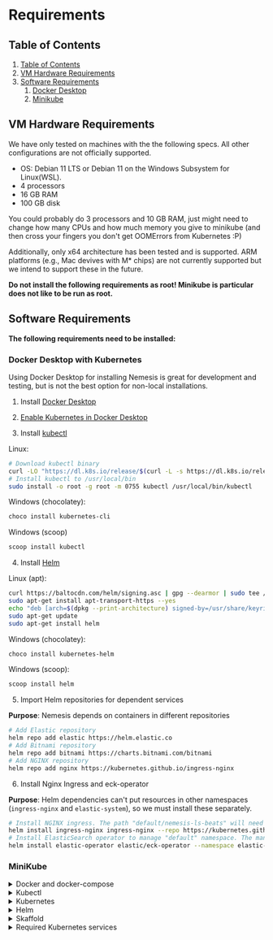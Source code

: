 # Requirements

## Table of Contents

1. [Table of Contents](#table-of-contents)
1. [VM Hardware Requirements](#vm-hardware-requirements)
2. [Software Requirements](#software-requirements)
    1. [Docker Desktop](#docker-desktop-with-kubernetes)
    2. [Minikube](#minikube)

## VM Hardware Requirements
We have only tested on machines with the the following specs. All other configurations are not officially supported.

 * OS: Debian 11 LTS or Debian 11 on the Windows Subsystem for Linux(WSL).
 * 4 processors
 * 16 GB RAM
 * 100 GB disk

You could probably do 3 processors and 10 GB RAM, just might need to change how many CPUs and how much memory you give to minikube (and then cross your fingers you don't get OOMErrors from Kubernetes :P)

Additionally, only x64 architecture has been tested and is supported. ARM platforms (e.g., Mac devives with M* chips) are not currently supported but we intend to support these in the future.

**Do not install the following requirements as root! Minikube is particular does not like to be run as root.**

## Software Requirements
**The following requirements need to be installed:**

### Docker Desktop with Kubernetes

Using Docker Desktop for installing Nemesis is great for development and testing, but is not the best option for non-local installations.

1. Install [Docker Desktop](https://www.docker.com/products/docker-desktop/)

2. [Enable Kubernetes in Docker Desktop](https://docs.docker.com/desktop/kubernetes/)

3. Install [kubectl](https://kubernetes.io/docs/tasks/tools/install-kubectl-linux/)

Linux:
```bash
# Download kubectl binary
curl -LO "https://dl.k8s.io/release/$(curl -L -s https://dl.k8s.io/release/stable.txt)/bin/linux/amd64/kubectl"
# Install kubectl to /usr/local/bin
sudo install -o root -g root -m 0755 kubectl /usr/local/bin/kubectl
```

Windows (chocolatey):
```bash
choco install kubernetes-cli
```

Windows (scoop)
```bash
scoop install kubectl
```

4. Install [Helm](https://helm.sh/docs/intro/install/)

Linux (apt):
```bash
curl https://baltocdn.com/helm/signing.asc | gpg --dearmor | sudo tee /usr/share/keyrings/helm.gpg > /dev/null
sudo apt-get install apt-transport-https --yes
echo "deb [arch=$(dpkg --print-architecture) signed-by=/usr/share/keyrings/helm.gpg] https://baltocdn.com/helm/stable/debian/ all main" | sudo tee /etc/apt/sources.list.d/helm-stable-debian.list
sudo apt-get update
sudo apt-get install helm
```

Windows (chocolatey):
```bash
choco install kubernetes-helm
```

Windows (scoop):
```bash
scoop install helm
```

5. Import Helm repositories for dependent services

**Purpose**: Nemesis depends on containers in different repositories

```bash
# Add Elastic repository
helm repo add elastic https://helm.elastic.co
# Add Bitnami repository
helm repo add bitnami https://charts.bitnami.com/bitnami
# Add NGINX repository
helm repo add nginx https://kubernetes.github.io/ingress-nginx
```

6. Install Nginx Ingress and eck-operator

**Purpose**: Helm dependencies can't put resources in other namespaces (`ingress-nginx` and `elastic-system`), so we must install these separately.

```bash
# Install NGINX ingress. The path "default/nemesis-ls-beats" will need to be configured if you want to install Nemesis to a namespace not "default"
helm install ingress-nginx ingress-nginx --repo https://kubernetes.github.io/ingress-nginx --namespace ingress-nginx --create-namespace --set prometheus.create=true --set prometheus.port=9113 --set tcp.5044="default/nemesis-ls-beats:5044"
# Install ElasticSearch operator to manage "default" namespace. The managedNamespaces field will need to be configured if you want to install Nemesis to a namespace not "default"
helm install elastic-operator elastic/eck-operator --namespace elastic-system --create-namespace --set managedNamespaces='{default}'
```

### MiniKube

<details>
<summary>
Docker and docker-compose
</summary>

**Purpose:** Skaffold uses docker to build container images

 Install [Docker Desktop](https://www.docker.com/products/docker-desktop/) on your machine or [install docker/docker-compose with the following commands:](https://docs.docker.com/engine/install/ubuntu/#install-using-the-convenience-script):
```bash
sudo apt-get update
sudo apt-get install -y curl
sudo mkdir /etc/apt/keyrings/ 2>/dev/null
curl -fsSL https://get.docker.com -o get-docker.sh
sudo sh get-docker.sh

sudo apt-get install -y docker-compose

# Allow your user to run docker w/o being root, and then logout and back in
sudo usermod -aG docker <user>
```
**Validation:** `docker ps` should work as a non-root user.
</details>

<details>
<summary>
Kubectl
</summary>

**Purpose:** CLI tool to interact with Kubernetes.
Instructions found here: https://kubernetes.io/docs/tasks/tools/install-kubectl-linux/

**Validation:** `kubectl` should display the tool's usage. Once a Kubernetes cluster is running/configured, `kubectl get pods -A` should show some kubernetes-related pods running.
</details>

<details>
<summary>
Kubernetes
</summary>

**Purpose:** Infrastructure for running/managing containerized application.

Install Minikube or enable Kubernetes on Docker Desktop. Install Minikube (at least v1.26.1) by running [the following commands](https://minikube.sigs.k8s.io/docs/start/):
```bash
curl -LO https://storage.googleapis.com/minikube/releases/latest/minikube-linux-amd64
sudo install minikube-linux-amd64 /usr/local/bin/minikube
```

Configure the cluster with at a minimum of 3 CPUs and 10Gb of memory:
```
minikube config set memory 12288
minikube config set cpus 3
```

Then start minikube (you'll need to run this each time the system boots as minikube does not run as a service):
```
minikube start
```
**Validation:**
* `minikube status` should show that the Kubernetes services are running
* `minikube version` should show at least a version greater than v1.26.1
* Run `minikube ssh` and then run `ping -c 1.1.1.1` to test internet connectivity and `nslookup google.com` to test DNS.


**Note 1 - (Optional) Authenticating to a docker registry**

Because Minikube's docker daemon runs on a different machine, you may want to configure it to authenticate to a docker registry (for example, to avoid [docker hub API limits](https://docs.docker.com/docker-hub/download-rate-limit/)). If you've authenticated to a docker registry on the minikube host machine (e.g., [using an access token with dockerhub](https://docs.docker.com/docker-hub/access-tokens/)), you add the credential to Minikube using the following command and it will pull images using that cred:

```bash
kubectl create secret generic regcred --from-file=.dockerconfigjson=$(realpath ~/.docker/config.json) --type=kubernetes.io/dockerconfigjson
```

**Note 2 - (Optional) Minikube's docker daemon:**

Minikube creates a Linux VM that has its own docker daemon inside of it. To configure your host OS's docker CLI to use minikube's docker daemon, [see the instructions here](https://skaffold.dev/docs/environment/local-cluster/#minikube-has-a-separate-docker-daemon).


</details>

<details>
<summary>
Helm
 </summary>

**Purpose:** Like a package manager, but for Kubernetes stuff.

[Link to Helm's installation instructions.](https://helm.sh/docs/intro/install/#from-apt-debianubuntu)

```bash
curl https://baltocdn.com/helm/signing.asc | gpg --dearmor | sudo tee /usr/share/keyrings/helm.gpg > /dev/null
echo "deb [arch=$(dpkg --print-architecture) signed-by=/usr/share/keyrings/helm.gpg] https://baltocdn.com/helm/stable/debian/ all main" | sudo tee /etc/apt/sources.list.d/helm-stable-debian.list
sudo apt-get update
sudo apt-get install -y helm
```
**Validation:** `helm list` should work and not list any installed packages.
</details>

<details>
<summary>
Skaffold
</summary>

**Purpose:** Development tool used to auto deploy containers to a Kubernetes cluster anytime the code changes.

[Install Skaffold v2.7.1 with this command](https://github.com/GoogleContainerTools/skaffold/releases/tag/v2.7.1):
```
# For Linux x86_64 (amd64)
curl -Lo skaffold https://storage.googleapis.com/skaffold/releases/v2.7.1/skaffold-linux-amd64 && chmod +x skaffold && sudo mv skaffold /usr/local/bin
```
Optional settings:
* Disable anonymous metrics collection:
```
skaffold config set --global collect-metrics false
```
* Disable the update check on each run (especially needed in offline installs) by setting the `SKAFFOLD_UPDATE_CHECK` to `false` before running skaffold. For example, you can add the following to your `~/.bashrc` file to disable the update check anytime your user account runs skaffold:
```
export SKAFFOLD_UPDATE_CHECK=false
```

**Validation:** Running `skaffold` should print skaffold's help.
</details>


<details>
<summary>
Required Kubernetes services
</summary>

You will need to install two services in k8s before getting started. Helm makes this process very simple. If you already have an ElasticSearch cluster or an NGinx Ingress set up in the desired namespace, then you can configure them yourself. You can set them up from scratch with the process below:

```bash
# Add Elastic repository
helm repo add elastic https://helm.elastic.co
# Add Bitnami repository
helm repo add bitnami https://charts.bitnami.com/bitnami
# Add NGINX repository
helm repo add nginx https://kubernetes.github.io/ingress-nginx
# Install NGINX ingress
helm install ingress-nginx ingress-nginx --repo https://kubernetes.github.io/ingress-nginx --namespace ingress-nginx --create-namespace --set prometheus.create=true --set prometheus.port=9113 --set tcp.5044="default/nemesis-ls-beats:5044"
# Install ElasticSearch operator to manage "default" namespace. The managedNamespaces field will need to be configured if you desire to install Nemesis in a different namespace
helm install elastic-operator elastic/eck-operator --namespace elastic-system --create-namespace --set managedNamespaces='{default}'
```
</details>
